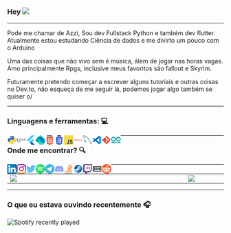 ### Hey <img src="https://media.giphy.com/media/hvRJCLFzcasrR4ia7z/giphy.gif" width="25px">
---

Pode me chamar de Azzi, Sou dev Fullstack Python e também dev flutter.
Atualmente estou estudando Ciência de dados e me divirto um pouco com o Arduino

Uma das coisas que não vivo sem é música, álem de jogar nas horas vagas. Amo principalmente Rpgs, inclusive meus favoritos são fallout e Skyrim.

Futuramente pretendo começar a escrever alguns tutoriais e outras coisas no Dev.to, não esqueça de me seguir lá, podemos jogar algo também se quiser o/

---
### Linguagens e ferramentas:  💻


<a href="https://www.python.org" action="_blank">
<img align="left" alt="Python" width="22px" src="https://github.com/Brunoazzireluto/BrunoAzzireluto/blob/master/images/icons/python.svg">
</a>

<a href="https://flask.palletsprojects.com/en/2.0.x/" action="_blank">
<img align="left" alt="flask" width="22px" src="https://github.com/Brunoazzireluto/BrunoAzzireluto/blob/master/images/icons/flask.svg">
</a>

<a href="https://flutter.dev" action="_blank">
<img align="left" alt="Flutter" width="22px" src="https://github.com/Brunoazzireluto/BrunoAzzireluto/blob/master/images/icons/flutter.svg">
</a>

<a href="https://dart.dev" action="_blank">
<img align="left" alt="Dart" width="22px" src="https://github.com/Brunoazzireluto/BrunoAzzireluto/blob/master/images/icons/dart.svg">
</a>

<a href="https://github.com/Brunoazzireluto/BrunoAzzireluto/blob/master/images/icons/dart.svg" action="_blank">
<img align="left" alt="HTML" width="22px" src="https://github.com/Brunoazzireluto/BrunoAzzireluto/blob/master/images/icons/html-5.svg">
</a>

<a href="https://github.com/Brunoazzireluto/BrunoAzzireluto/blob/master/images/icons/css-3.svg" action="_blank">
<img align="left" alt="CSS" width="22px" src="https://github.com/Brunoazzireluto/BrunoAzzireluto/blob/master/images/icons/css-3.svg">
</a>

<a href="https://www.javascript.com" action="_blank">
<img align="left" alt="JS" width="22px" src="https://github.com/Brunoazzireluto/BrunoAzzireluto/blob/master/images/icons/javascript.svg">
</a>

<a href="https://www.oracle.com/br/cloud/" action="_blank">
<img align="left" alt="Oracle OCI" width="22px" src="https://github.com/Brunoazzireluto/BrunoAzzireluto/blob/master/images/icons/oracle.svg">
</a>

<a href="https://www.mysql.com" action="_blank">
<img align="left" alt="MySQL" width="22px" src="https://github.com/Brunoazzireluto/BrunoAzzireluto/blob/master/images/icons/mysql.svg">
</a>

<a href="https://code.visualstudio.com" action="_blank">
<img align="left" alt="Vscode" width="22px" src="https://github.com/Brunoazzireluto/BrunoAzzireluto/blob/master/images/icons/vscode.svg">
</a>

<a href="https://git-scm.com" action="_blank">
<img align="left" alt="git" width="22px" src="https://github.com/Brunoazzireluto/BrunoAzzireluto/blob/master/images/icons/git.svg">
</a>


<a href="https://www.arduino.cc" action="_blank">
<img align="left" alt="Arduino" width="22px" src="https://github.com/Brunoazzireluto/BrunoAzzireluto/blob/master/images/icons/arduino.svg">
</a>


---

### Onde me encontrar?  🔍

<a href="https://www.linkedin.com/in/bruno-alves-de-oliveira-4014a8127/" action="_blank">
<img align="left" alt="Azzi's Linkedin" width="22px" src="https://github.com/Brunoazzireluto/BrunoAzzireluto/blob/master/images/icons/linkedin.svg">
</a>

<a href="https://www.instagram.com/bruno.azzireluto/" action="_blank">
<img align="left" alt="Azzi's Instagram" width="22px" src="https://github.com/Brunoazzireluto/BrunoAzzireluto/blob/master/images/icons/instagram.svg">
</a>

<a href="https://twitter.com/Azzireluto" action="_blank">
<img align="left" alt="Azzi's Twitter" width="22px" src="https://github.com/Brunoazzireluto/BrunoAzzireluto/blob/master/images/icons/twitter.svg">
</a>

<a href="https://open.spotify.com/user/12148535604" action="_blank">
<img align="left" alt="Azzi's Spotify" width="22px" src="https://github.com/Brunoazzireluto/BrunoAzzireluto/blob/master/images/icons/spotify.svg">
</a>

<a href="https://t.me/Azzireluto" action="_blank">
<img align="left" alt="Azzi's Telegram" width="22px" src="https://github.com/Brunoazzireluto/BrunoAzzireluto/blob/master/images/icons/telegram.svg">
</a>

<a href="https://discordapp.com/users/457705373722345473" action="_blank">
<img align="left" alt="Azzi's Discord" width="22px" src="https://github.com/Brunoazzireluto/BrunoAzzireluto/blob/master/images/icons/discord.svg">
</a>

<a href="https://stackoverflow.com/users/14852405/brunoazzireluto" action="_blank">
<img align="left" alt="Azzi's StackOverflow" width="22px" src="https://github.com/Brunoazzireluto/BrunoAzzireluto/blob/master/images/icons/stackoverflow.svg">
</a>

<a href="https://steamcommunity.com/id/brunoazzireluto/" action="_blank">
<img align="left" alt="Azzi's Steam" width="22px" src="https://github.com/Brunoazzireluto/BrunoAzzireluto/blob/master/images/icons/steam.svg">
</a>


<a href="https://www.twitch.tv/brunoazzireluto" action="_blank">
<img align="left" alt="Azzi's Twitch" width="22px" src="https://github.com/Brunoazzireluto/BrunoAzzireluto/blob/master/images/icons/twitch.svg">
</a>

<a href="https://dev.to/brunoazzireluto" action="_blank">
<img align="left" alt="Azzi's Dev.to" width="22px" src="https://github.com/Brunoazzireluto/BrunoAzzireluto/blob/master/images/icons/dev.svg">
</a>

<a href="https://www.reddit.com/user/brunoazzireluto" action="_blank">
<img align="left" alt="Azzi's Reddit" width="22px" src="https://github.com/Brunoazzireluto/BrunoAzzireluto/blob/master/images/icons/reddit.svg">
</a>

---

<center>
  <table>
    <tr>
        <td><img width="400px" align="left" src="https://github-readme-stats.vercel.app/api/top-langs/?username=Brunoazzireluto&hide=html&layout=compact&theme=buefy" /></td>
        <td><img width="495px" align="left" src="https://github-readme-stats.vercel.app/api?username=Brunoazzireluto&theme=tokyonight"/></td>
    </tr>   
  </table>
</center>  

---

### O que eu estava ouvindo recentemente 🎧

![Spotify recently played](https://spotify-recently-played-readme.vercel.app/api?user=12148535604&width=500)
